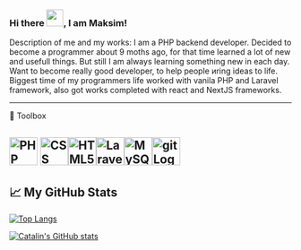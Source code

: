 ### Hi there <img src="https://raw.githubusercontent.com/MartinHeinz/MartinHeinz/master/wave.gif" width="30px">, I am Maksim!

Description of me and my works:
I am a PHP backend developer. Decided to become a programmer about 9 moths ago, for that time learned a lot of new and usefull things. But still I am always learning something new in each day. Want to become really good developer, to help people иring ideas to life. Biggest time of my programmers life worked with vanila PHP and Laravel framework, also got works completed with react and NextJS frameworks.

---

🧰 Toolbox 
 
 <img src="https://cdn.worldvectorlogo.com/logos/php-1.svg" alt="PHP logo" width="50" height="50"/> <img src="https://cdn.worldvectorlogo.com/logos/css-3.svg" alt="CSS Logo" width="50" height="50"/><img src="https://cdn.worldvectorlogo.com/logos/html-1.svg" alt="HTML5 Logo" width="50" height="50"/><img src="https://cdn.worldvectorlogo.com/logos/laravel-2.svg" alt="Laravel Logo" width="50" height="50"/><img src="https://cdn.worldvectorlogo.com/logos/mysql-6.svg" alt="MySQL Logo" width="50" height="50"/><img src="https://cdn.worldvectorlogo.com/logos/git.svg" alt="git Logo" width="50" height="50"/>
---
## &#x1f4c8;  My GitHub Stats

[![Top Langs](https://github-readme-stats.vercel.app/api/top-langs/?username=BlowYourMind&hide=java,html,css&theme=radical)](https://github.com/anuraghazra/github-readme-stats)

[![Catalin's GitHub stats](https://github-readme-stats.vercel.app/api?username=BlowYourMind&theme=radical)](https://github.com/anuraghazra/github-readme-stats)
